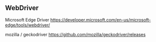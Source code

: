 ## WebDriver

Microsoft Edge Driver
https://developer.microsoft.com/en-us/microsoft-edge/tools/webdriver/

mozilla / geckodriver
https://github.com/mozilla/geckodriver/releases